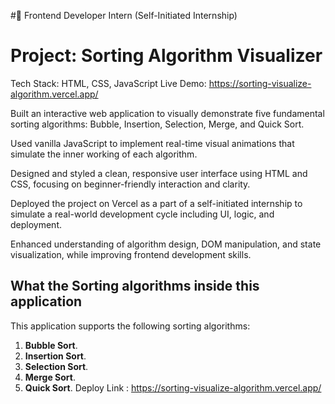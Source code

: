 


#🔹 Frontend Developer Intern (Self-Initiated Internship)
# Project: Sorting Algorithm Visualizer
Tech Stack: HTML, CSS, JavaScript
Live Demo:  https://sorting-visualize-algorithm.vercel.app/

Built an interactive web application to visually demonstrate five fundamental sorting algorithms: Bubble, Insertion, Selection, Merge, and Quick Sort.

Used vanilla JavaScript to implement real-time visual animations that simulate the inner working of each algorithm.

Designed and styled a clean, responsive user interface using HTML and CSS, focusing on beginner-friendly interaction and clarity.

Deployed the project on Vercel as a part of a self-initiated internship to simulate a real-world development cycle including UI, logic, and deployment.

Enhanced understanding of algorithm design, DOM manipulation, and state visualization, while improving frontend development skills.

## What the Sorting algorithms inside this application

This application supports the following sorting algorithms:

1. **Bubble Sort**.
2. **Insertion Sort**.
3. **Selection Sort**.
4. **Merge Sort**.
5. **Quick Sort**.
Deploy Link : https://sorting-visualize-algorithm.vercel.app/

